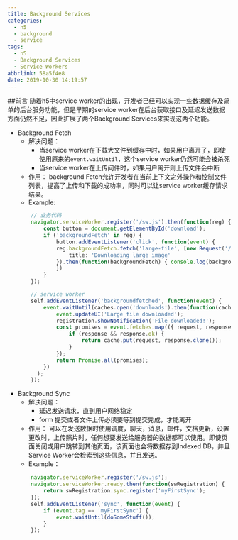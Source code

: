 ```yaml
---
title: Background Services
categories:
  - h5
  - background
  - service
tags:
  - h5
  - Background Services
  - Service Workers
abbrlink: 58a5f4e8
date: 2019-10-30 14:19:57
---
```

##前言
  随着h5中service worker的出现，开发者已经可以实现一些数据缓存及简单的后台服务功能，但是早期的service worker在后台获取接口及延迟发送数据方面仍然不足，因此扩展了两个Background Services来实现这两个功能。
  - Background Fetch
    + 解决问题：
        - 当service worker在下载大文件到缓存中时，如果用户离开了，即使使用原来的`event.waitUntil`，这个service worker仍然可能会被杀死
        - 当service worker在上传问件时，如果用户离开则上传文件会中断
    + 作用：
        background Fetch允许开发者在当前上下文之外操作和控制文件列表，提高了上传和下载的成功率，同时可以让service worker缓存请求结果。
    + Example:
    ```typescript
        // 业务代码
        navigator.serviceWorker.register('/sw.js').then(function(reg) {
            const button = document.getElementById('download');
            if ('backgroundFetch' in reg) {
                button.addEventListener('click', function(event) {
                reg.backgroundFetch.fetch('large-file', [new Request('/images/twilio.png')], {
                    title: 'Downloading large image'
                }).then(function(backgroundFetch) { console.log(backgroundFetch) });
                })
            }
        });
    
        // service worker
        self.addEventListener('backgroundfetched', function(event) {
            event.waitUntil(caches.open('downloads').then(function(cache) {
                event.updateUI('Large file downloaded');
                registration.showNotification('File downloaded!');
                const promises = event.fetches.map(({ request, response }) => {
                    if (response && response.ok) {
                        return cache.put(request, response.clone());
                    }   
                });
                return Promise.all(promises);
            })
          );
        });
    ```
  - Background Sync
    + 解决问题：
       - 延迟发送请求，直到用户网络稳定
       - form 提交或者文件上传必须要等到提交完成，才能离开
    + 作用：
        可以在发送数据时使用调度，聊天，消息，邮件，文档更新，设置更改时，上传照片时，任何想要发送给服务器的数据都可以使用。即使页面关闭或用户跳转到其他页面，该页面也会将数据存到Indexed DB，并且Service Worker会检索到这些信息，并且发送。
    + Example：
    ```typescript
        navigator.serviceWorker.register('/sw.js');
        navigator.serviceWorker.ready.then(function(swRegistration) {
            return swRegistration.sync.register('myFirstSync');
        });
        self.addEventListener('sync', function(event) {
            if (event.tag == 'myFirstSync') {
                event.waitUntil(doSomeStuff());
            }
        });
    ```
